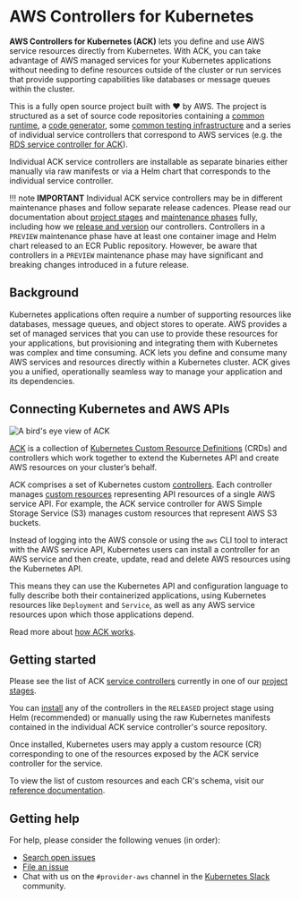 # AWS Controllers for Kubernetes

**AWS Controllers for Kubernetes (ACK)** lets you define and use AWS service
resources directly from Kubernetes. With ACK, you can take advantage of AWS
managed services for your Kubernetes applications without needing to define
resources outside of the cluster or run services that provide supporting
capabilities like databases or message queues within the cluster.

This is a fully open source project built with ❤️  by AWS. The project is
structured as a set of source code repositories containing a
[common runtime][rt], a [code generator][code-gen], some
[common testing infrastructure][test-infra] and a series of individual service
controllers that correspond to AWS services (e.g. the
[RDS service controller for ACK][rds-controller]).

[rt]: https://github.com/aws-controllers-k8s/runtime
[code-gen]: https://github.com/aws-controllers-k8s/code-generator
[test-infra]: https://github.com/aws-controllers-k8s/test-infra
[rds-controller]: https://github.com/aws-controllers-k8s/rds-controller

Individual ACK service controllers are installable as separate binaries either
manually via raw manifests or via a Helm chart that corresponds to the
individual service controller.

!!! note **IMPORTANT**
    Individual ACK service controllers may be in different
    maintenance phases and follow separate release cadences. Please read our
    documentation about [project stages][proj-stages] and
    [maintenance phases][maint-phases] fully, including how we
    [release and version][rel-ver] our controllers. Controllers in a `PREVIEW`
    maintenance phase have at least one container image and Helm chart released to
    an ECR Public repository. However, be aware that controllers in a `PREVIEW`
    maintenance phase may have significant and breaking changes introduced in a
    future release.

[proj-stages]: https://aws-controllers-k8s.github.io/community/releases/#project-stages
[maint-phases]: https://aws-controllers-k8s.github.io/community/releases/#maintenance-phases
[rel-ver]: https://aws-controllers-k8s.github.io/community/releases/#releases-and-versioning

## Background

Kubernetes applications often require a number of supporting resources like
databases, message queues, and object stores to operate. AWS provides a set of
managed services that you can use to provide these resources for your
applications, but provisioning and integrating them with Kubernetes was complex
and time consuming. ACK lets you define and consume many AWS services and
resources directly within a Kubernetes cluster. ACK gives you a unified,
operationally seamless way to manage your application and its dependencies.

## Connecting Kubernetes and AWS APIs

![A bird's eye view of ACK](images/ack-birdseye-view.png)

[ACK][gh] is a collection of [Kubernetes Custom Resource Definitions][crd]
(CRDs) and controllers which work together to extend the Kubernetes API and
create AWS resources on your cluster’s behalf.

ACK comprises a set of Kubernetes custom [controllers][controller]. Each
controller manages [custom resources][crd] representing API resources of a
single AWS service API. For example, the ACK service controller for AWS Simple
Storage Service (S3) manages custom resources that represent AWS S3 buckets.

Instead of logging into the AWS console or using the `aws` CLI tool to interact
with the AWS service API, Kubernetes users can install a controller for an AWS
service and then create, update, read and delete AWS resources using the
Kubernetes API.

This means they can use the Kubernetes API and configuration language to fully
describe both their containerized applications, using Kubernetes resources like
`Deployment` and `Service`, as well as any AWS service resources upon which
those applications depend.

Read more about [how ACK works][how-it-works].

[gh]: https://github.com/aws-controllers-k8s/community
[controller]: https://kubernetes.io/docs/reference/glossary/?fundamental=true#term-controller
[crd]: https://kubernetes.io/docs/concepts/extend-kubernetes/api-extension/custom-resources/
[how-it-works]: https://aws-controllers-k8s.github.io/community/how-it-works/

## Getting started

Please see the list of ACK [service controllers][services] currently in one of
our [project stages][proj-stages].

You can [install][install] any of the controllers in the `RELEASED` project stage using
Helm (recommended) or manually using the raw Kubernetes manifests contained in
the individual ACK service controller's source repository.

[services]: https://aws-controllers-k8s.github.io/community/services/
[install]: https://aws-controllers-k8s.github.io/community/user-docs/install/

Once installed, Kubernetes users may apply a custom resource (CR) corresponding
to one of the resources exposed by the ACK service controller for the service.

To view the list of custom resources and each CR's schema, visit our
[reference documentation][ref-docs].

[ref-docs]: https://aws-controllers-k8s.github.io/community/reference/overview/

## Getting help

For help, please consider the following venues (in order):

* [Search open issues](https://github.com/aws/aws-controllers-k8s/issues)
* [File an issue](https://github.com/aws/aws-controllers-k8s/issues/new/choose)
* Chat with us on the `#provider-aws` channel in the [Kubernetes Slack](https://kubernetes.slack.com/) community.
